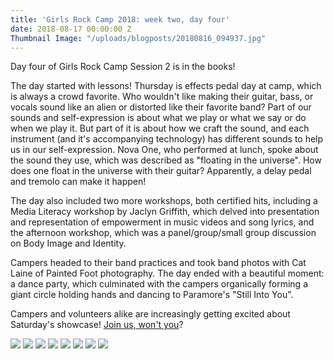```yaml
---
title: 'Girls Rock Camp 2018: week two, day four'
date: 2018-08-17 00:00:00 Z
Thumbnail Image: "/uploads/blogposts/20180816_094937.jpg"
---
```


Day four of Girls Rock Camp Session 2 is in the books!

The day started with lessons! Thursday is effects pedal day at camp, which is always a crowd favorite. Who wouldn't like making their guitar, bass, or vocals sound like an alien or distorted like their favorite band? Part of our sounds and self-expression is about what we play or what we say or do when we play it. But part of it is about how we craft the sound, and each instrument (and it's accompanying technology) has different sounds to help us in our self-expression. Nova One, who performed at lunch, spoke about the sound they use, which was described as "floating in the universe". How does one float in the universe with their guitar? Apparently, a delay pedal and tremolo can make it happen!

The day also included two more workshops, both certified hits, including a Media Literacy workshop by Jaclyn Griffith, which delved into presentation and representation of empowerment in music videos and song lyrics, and the afternoon workshop, which was a panel/group/small group discussion on Body Image and Identity.

Campers headed to their band practices and took band photos with Cat Laine of Painted Foot photography. The day ended with a beautiful moment: a dance party, which culminated with the campers organically forming a giant circle holding hands and dancing to Paramore's "Still Into You".

Campers and volunteers alike are increasingly getting excited about Saturday's showcase! [Join us, won't you](https://www.facebook.com/events/462541600856897/)?

![](/uploads/blogposts/20180816_124411_crop-300x225.jpg) ![](/uploads/blogposts/20180816_160109-300x225.jpg) ![](/uploads/blogposts/20180816_135443-300x225.jpg) ![](/uploads/blogposts/20180816_132659-300x225.jpg) ![](/uploads/blogposts/20180816_103023-300x225.jpg) ![](/uploads/blogposts/20180816_095345-300x225.jpg) ![](/uploads/blogposts/20180816_095134-300x225.jpg) ![](/uploads/blogposts/20180816_094937-300x225.jpg)
